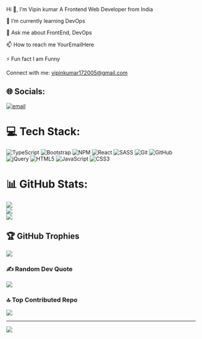 Hi 👋, I'm Vipin kumar
A Frontend Web Developer from India

🌱 I’m currently learning DevOps

💬 Ask me about FrontEnd, DevOps

📫 How to reach me YourEmailHere

⚡ Fun fact I am Funny

Connect with me:
vipinkumar172005@gmail.com
## 🌐 Socials:
[![email](https://img.shields.io/badge/Email-D14836?logo=gmail&logoColor=white)](mailto:vipinkumar172005@gmail.com) 

# 💻 Tech Stack:
![TypeScript](https://img.shields.io/badge/typescript-%23007ACC.svg?style=for-the-badge&logo=typescript&logoColor=white) ![Bootstrap](https://img.shields.io/badge/bootstrap-%238511FA.svg?style=for-the-badge&logo=bootstrap&logoColor=white) ![NPM](https://img.shields.io/badge/NPM-%23CB3837.svg?style=for-the-badge&logo=npm&logoColor=white) ![React](https://img.shields.io/badge/react-%2320232a.svg?style=for-the-badge&logo=react&logoColor=%2361DAFB) ![SASS](https://img.shields.io/badge/SASS-hotpink.svg?style=for-the-badge&logo=SASS&logoColor=white) ![Git](https://img.shields.io/badge/git-%23F05033.svg?style=for-the-badge&logo=git&logoColor=white) ![GitHub](https://img.shields.io/badge/github-%23121011.svg?style=for-the-badge&logo=github&logoColor=white) ![jQuery](https://img.shields.io/badge/jquery-%230769AD.svg?style=for-the-badge&logo=jquery&logoColor=white) ![HTML5](https://img.shields.io/badge/html5-%23E34F26.svg?style=for-the-badge&logo=html5&logoColor=white) ![JavaScript](https://img.shields.io/badge/javascript-%23323330.svg?style=for-the-badge&logo=javascript&logoColor=%23F7DF1E) ![CSS3](https://img.shields.io/badge/css3-%231572B6.svg?style=for-the-badge&logo=css3&logoColor=white)
# 📊 GitHub Stats:
![](https://github-readme-stats.vercel.app/api?username=vipinkumar1720&theme=dark&hide_border=false&include_all_commits=true&count_private=false)<br/>
![](https://nirzak-streak-stats.vercel.app/?user=vipinkumar1720&theme=dark&hide_border=false)<br/>
![](https://github-readme-stats.vercel.app/api/top-langs/?username=vipinkumar1720&theme=dark&hide_border=false&include_all_commits=true&count_private=false&layout=compact)

## 🏆 GitHub Trophies
![](https://github-profile-trophy.vercel.app/?username=vipinkumar1720&theme=radical&no-frame=false&no-bg=true&margin-w=4)

### ✍️ Random Dev Quote
![](https://quotes-github-readme.vercel.app/api?type=horizontal&theme=radical)

### 🔝 Top Contributed Repo
![](https://github-contributor-stats.vercel.app/api?username=vipinkumar1720&limit=5&theme=dark&combine_all_yearly_contributions=true)

---
[![](https://visitcount.itsvg.in/api?id=vipinkumar1720&icon=0&color=0)](https://visitcount.itsvg.in)

<!-- Proudly created with GPRM ( https://gprm.itsvg.in ) -->
